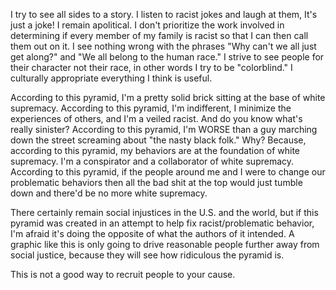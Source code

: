 I try to see all sides to a story.
I listen to racist jokes and laugh at them, It's just a joke!
I remain apolitical.
I don't prioritize the work involved in determining if every member of my family is racist so that I can then call them out on it.
I see nothing wrong with the phrases "Why can't we all just get along?" and "We all belong to the human race."
I strive to see people for their character not their race, in other words I try to be "colorblind."
I culturally appropriate everything I think is useful.

According to this pyramid, I'm a pretty solid brick sitting at the base of white supremacy. According to this pyramid, I'm indifferent, I minimize the experiences of others, and I'm a veiled racist. And do you know what's really sinister? According to this pyramid, I'm WORSE than a guy marching down the street screaming about "the nasty black folk." Why? Because, according to this pyramid, my behaviors are at the foundation of white supremacy. I'm a conspirator and a collaborator of white supremacy. According to this pyramid, if the people around me and I were to change our problematic behaviors then all the bad shit at the top would just tumble down and there'd be no more white supremacy.

There certainly remain social injustices in the U.S. and the world, but if this pyramid was created in an attempt to help fix racist/problematic behavior, I'm afraid it's doing the opposite of what the authors of it intended. A graphic like this is only going to drive reasonable people further away from social justice, because they will see how ridiculous the pyramid is.

This is not a good way to recruit people to your cause.
